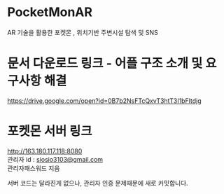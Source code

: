 # PocketMonAR
AR 기술을 활용한 포켓몬 , 위치기반 주변시설 탐색 및 SNS

# 문서 다운로드 링크 - 어플 구조 소개 및 요구사항 해결
https://drive.google.com/open?id=0B7b2NsFTcQxvT3htT3I1bFltdjg

# 포켓몬 서버 링크
http://163.180.117.118:8080 <br/>
관리자 id : siosio3103@gmail.com <br/>
관리자패스워드 지움

서버 코드는 달라진게 없으나, 관리자 인증 문제때문에 새로 커밋합니다.
